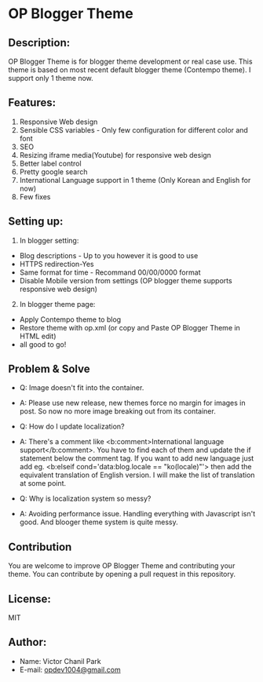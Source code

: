 # OP Blogger Theme

## Description:
OP Blogger Theme is for blogger theme development or real case use.
This theme is based on most recent default blogger theme (Contempo theme).
I support only 1 theme now.

## Features:
1. Responsive Web design
2. Sensible CSS variables - Only few configuration for different color and font
3. SEO
4. Resizing iframe media(Youtube) for responsive web design
5. Better label control
6. Pretty google search
7. International Language support in 1 theme (Only Korean and English for now)
8. Few fixes

## Setting up:
1. In blogger setting:
  * Blog descriptions - Up to you however it is good to use
  * HTTPS redirection-Yes
  * Same format for time - Recommand 00/00/0000 format
  * Disable Mobile version from settings (OP blogger theme supports responsive web design)

2. In blogger theme page:
  * Apply Contempo theme to blog
  * Restore theme with op.xml (or copy and Paste OP Blogger Theme in HTML edit)
  * all good to go!

## Problem & Solve
 * Q: Image doesn't fit into the container.
 * A: Please use new release, new themes force no margin for images in post. So now no more image breaking out from its container.

 * Q: How do I update localization?
 * A: There's a comment like <b:comment>International language support</b:comment>. You have to find each of them and update the if statement below the comment tag. If you want to add new language just add eg. <b:elseif cond='data:blog.locale == &quot;ko(locale)&quot;'> then add the equivalent translation of English version. I will make the list of translation at some point.

 * Q: Why is localization system so messy?
 * A: Avoiding performance issue. Handling everything with Javascript isn't good. And blooger theme system is quite messy.

## Contribution
You are welcome to improve OP Blogger Theme and contributing your theme.
You can contribute by opening a pull request in this repository.

## License:
MIT

## Author:
* Name: Victor Chanil Park
* E-mail: opdev1004@gmail.com
